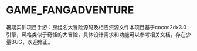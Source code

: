 # GAME_FANGADVENTURE

暑期实训项目手游：房组名大冒险源码及相应资源文件本项目基于cocos2dx3.0引擎，风格类似于奇怪的大冒险，具体设计需求和功能可以参考相关文档，存在少量BUG，欢迎修正。
